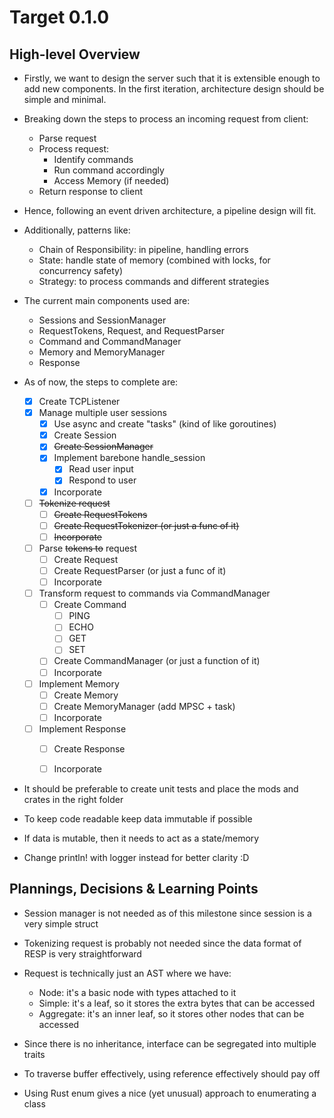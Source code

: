 # Target 0.1.0

## High-level Overview
- Firstly, we want to design the server such that it is extensible enough to add new components. In the first iteration, architecture design should be simple and minimal.
- Breaking down the steps to process an incoming request from client:
  - Parse request
  - Process request:
    - Identify commands
    - Run command accordingly
    - Access Memory (if needed)
  - Return response to client

- Hence, following an event driven architecture, a pipeline design will fit.
- Additionally, patterns like:
  - Chain of Responsibility: in pipeline, handling errors
  - State: handle state of memory (combined with locks, for concurrency safety)
  - Strategy: to process commands and different strategies

- The current main components used are:
  - Sessions and SessionManager
  - RequestTokens, Request, and RequestParser
  - Command and CommandManager
  - Memory and MemoryManager
  - Response

- As of now, the steps to complete are:
  - [x] Create TCPListener
  - [x] Manage multiple user sessions
    - [x] Use async and create "tasks" (kind of like goroutines) 
    - [x] Create Session
    - [x] ~~Create SessionManager~~
    - [x] Implement barebone handle_session
      - [x] Read user input
      - [x] Respond to user
    - [x] Incorporate
  - [ ] ~~Tokenize request~~
    - [ ] ~~Create RequestTokens~~
    - [ ] ~~Create RequestTokenizer (or just a func of it)~~
    - [ ] ~~Incorporate~~
  - [ ] Parse ~~tokens to~~ request
    - [ ] Create Request
    - [ ] Create RequestParser (or just a func of it)
    - [ ] Incorporate
  - [ ] Transform request to commands via CommandManager
    - [ ] Create Command
      - [ ] PING
      - [ ] ECHO
      - [ ] GET
      - [ ] SET
    - [ ] Create CommandManager (or just a function of it)
    - [ ] Incorporate
  - [ ] Implement Memory
    - [ ] Create Memory
    - [ ] Create MemoryManager (add MPSC + task)
    - [ ] Incorporate
  - [ ] Implement Response
    - [ ] Create Response
    - [ ] Incorporate
    

- It should be preferable to create unit tests and place the mods and crates in the right folder
- To keep code readable keep data immutable if possible
- If data is mutable, then it needs to act as a state/memory
- Change println! with logger instead for better clarity :D

## Plannings, Decisions & Learning Points
- Session manager is not needed as of this milestone since session is a very simple struct
- Tokenizing request is probably not needed since the data format of RESP is very straightforward
- Request is technically just an AST where we have:
  - Node: it's a basic node with types attached to it
  - Simple: it's a leaf, so it stores the extra bytes that can be accessed
  - Aggregate: it's an inner leaf, so it stores other nodes that can be accessed

- Since there is no inheritance, interface can be segregated into multiple traits
- To traverse buffer effectively, using reference effectively should pay off
- Using Rust enum gives a nice (yet unusual) approach to enumerating a class

